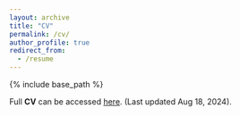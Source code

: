 ```yaml
---
layout: archive
title: "CV"
permalink: /cv/
author_profile: true
redirect_from:
  - /resume
---
```


{% include base_path %}

Full **CV** can be accessed [here](/files/Bo_Li_s_CV.pdf). (Last updated Aug 18, 2024).
